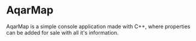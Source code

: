 # AqarMap
AqarMap is a simple console application made with C++, where properties can be added for sale with all it's information.
